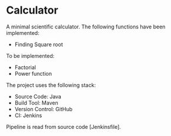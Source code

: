 # Calculator

A minimal scientific calculator. The following functions have been implemented:
- Finding Square root

To be implemented:
- Factorial
- Power function

The project uses the following stack: 
- Source Code: Java
- Build Tool: Maven
- Version Control: GitHub
- CI: Jenkins

Pipeline is read from source code [Jenkinsfile].
